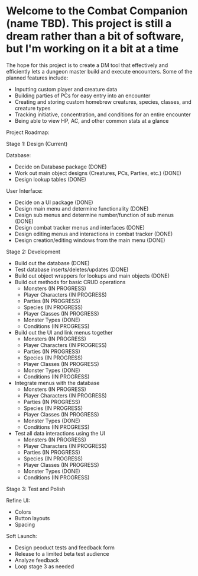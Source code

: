 # Welcome to the Combat Companion (name TBD). This project is still a dream rather than a bit of software, but I'm working on it a bit at a time

The hope for this project is to create a DM tool that effectively and efficiently lets a dungeon master build and execute encounters.
Some of the planned features include:

* Inputting custom player and creature data
* Building parties of PCs for easy entry into an encounter
* Creating and storing custom homebrew creatures, species, classes, and creature types
* Tracking initiative, concentration, and conditions for an entire encounter
* Being able to view HP, AC, and other common stats at a glance

Project Roadmap:

Stage 1: Design (Current)

Database:

* Decide on Database package (DONE)
* Work out main object designs (Creatures, PCs, Parties, etc.) (DONE)
* Design lookup tables (DONE)
  
User Interface:

* Decide on a UI package (DONE)
* Design main menu and determine functionality (DONE)
* Design sub menus and determine number/function of sub menus (DONE)
* Design combat tracker menus and interfaces (DONE)
* Design editing menus and interactions in combat tracker (DONE)
* Design creation/editing windows from the main menu (DONE)

Stage 2: Development

* Build out the database (DONE)
* Test database inserts/deletes/updates (DONE)
* Build out object wrappers for lookups and main objects (DONE)
* Build out methods for basic CRUD operations
  * Monsters (IN PROGRESS)
  * Player Characters (IN PROGRESS)
  * Parties (IN PROGRESS)
  * Species (IN PROGRESS)
  * Player Classes (IN PROGRESS)
  * Monster Types (DONE)
  * Conditions (IN PROGRESS)
* Build out the UI and link menus together
  * Monsters (IN PROGRESS)
  * Player Characters (IN PROGRESS)
  * Parties (IN PROGRESS)
  * Species (IN PROGRESS)
  * Player Classes (IN PROGRESS)
  * Monster Types (DONE)
  * Conditions (IN PROGRESS)
* Integrate menus with the database
  * Monsters (IN PROGRESS)
  * Player Characters (IN PROGRESS)
  * Parties (IN PROGRESS)
  * Species (IN PROGRESS)
  * Player Classes (IN PROGRESS)
  * Monster Types (DONE)
  * Conditions (IN PROGRESS)
* Test all data interactions using the UI
  * Monsters (IN PROGRESS)
  * Player Characters (IN PROGRESS)
  * Parties (IN PROGRESS)
  * Species (IN PROGRESS)
  * Player Classes (IN PROGRESS)
  * Monster Types (DONE)
  * Conditions (IN PROGRESS)

Stage 3: Test and Polish

Refine UI:

* Colors
* Button layouts
* Spacing

Soft Launch:

* Design peoduct tests and feedback form
* Release to a limited beta test audience
* Analyze feedback
* Loop stage 3 as needed
